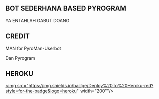 ## BOT SEDERHANA BASED PYROGRAM

YA ENTAHLAH GABUT DOANG

## CREDIT
MAN for PyroMan-Userbot

Dan Pyrogram


## HEROKU
<a href="https://dashboard.heroku.com/new?template=https://github.com/"><img src="https://img.shields.io/badge/Deploy%20To%20Heroku-red?style=for-the-badge&logo=heroku" width="200""/></a>
